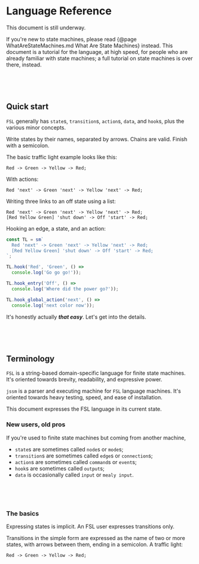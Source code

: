 # Language Reference

This document is still underway.

If you're new to state machines, please read {@page WhatAreStateMachines.md What
Are State Machines} instead.  This document is a tutorial for the language, at
high speed, for people who are already familiar with state machines; a full
tutorial on state machines is over there, instead.



&nbsp;

&nbsp;

## Quick start

`FSL` generally has `state`s, `transition`s, `action`s, `data`, and `hook`s,
plus the various minor concepts.

Write states by their names, separated by arrows.  Chains are valid.  Finish
with a semicolon.

The basic traffic light example looks like this:

```fsl
Red -> Green -> Yellow -> Red;
```

With actions:

```fsl
Red 'next' -> Green 'next' -> Yellow 'next' -> Red;
```

Writing three links to an off state using a list:

```fsl
Red 'next' -> Green 'next' -> Yellow 'next' -> Red;
[Red Yellow Green] 'shut down' -> Off 'start' -> Red;
```

Hooking an edge, a state, and an action:

```typescript
const TL = sm`
  Red 'next' -> Green 'next' -> Yellow 'next' -> Red;
  [Red Yellow Green] 'shut down' -> Off 'start' -> Red;
`;

TL.hook('Red', 'Green', () =>
  console.log('Go go go!'));

TL.hook_entry('Off', () =>
  console.log('Where did the power go?'));

TL.hook_global_action('next', () =>
  console.log('next color now'));
```


It's honestly actually ***that easy***.  Let's get into the details.



&nbsp;

&nbsp;

## Terminology

`FSL` is a string-based domain-specific language for finite state machines.
It's oriented towards brevity, readability, and expressive power.

`jssm` is a parser and executing machine for `FSL` language machines.  It's
oriented towards heavy testing, speed, and ease of installation.

This document expresses the FSL language in its current state.

<aside>

### New users, old pros

If you're used to finite state machines but coming from another machine,

* `state`s are sometimes called `node`s or `mode`s;
* `transition`s are sometimes called `edge`s or `connection`s;
* `action`s are sometimes called `command`s or `event`s;
* `hook`s are sometimes called `output`s;
* `data` is occasionally called `input` or `mealy input`.

<aside>





&nbsp;

&nbsp;

# The basics

Expressing states is implicit.  An FSL user expresses transitions only.

Transitions in the simple form are expressed as the name of two or more states,
with arrows between them, ending in a semicolon.  A traffic light:

```fsl
Red -> Green -> Yellow -> Red;
```
